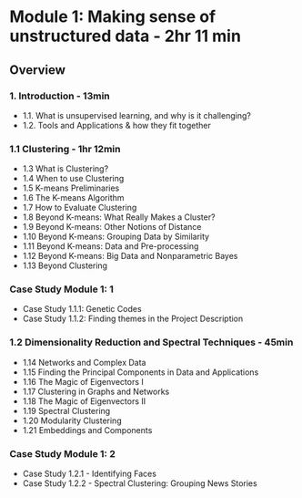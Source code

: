 # Module 1: Making sense of unstructured data - 2hr 11 min

## Overview

### 1. Introduction - 13min
- 1.1. What is unsupervised learning, and why is it challenging? 
- 1.2. Tools and Applications & how they fit together

### 1.1 Clustering - 1hr 12min
- 1.3 What is Clustering?
- 1.4 When to use Clustering
- 1.5 K-means Preliminaries
- 1.6 The K-means Algorithm
- 1.7 How to Evaluate Clustering
- 1.8 Beyond K-means: What Really Makes a Cluster?
- 1.9 Beyond K-means: Other Notions of Distance
- 1.10 Beyond K-means: Grouping Data by Similarity
- 1.11 Beyond K-means: Data and Pre-processing
- 1.12 Beyond K-means: Big Data and Nonparametric Bayes
- 1.13 Beyond Clustering

### Case Study Module 1: 1
- Case Study 1.1.1: Genetic Codes
- Case Study 1.1.2: Finding themes in the Project Description

### 1.2 Dimensionality Reduction and Spectral Techniques - 45min
- 1.14 Networks and Complex Data
- 1.15 Finding the Principal Components in Data and Applications
- 1.16 The Magic of Eigenvectors I
- 1.17 Clustering in Graphs and Networks
- 1.18 The Magic of Eigenvectors II
- 1.19 Spectral Clustering
- 1.20 Modularity Clustering
- 1.21 Embeddings and Components

### Case Study Module 1: 2
- Case Study 1.2.1 - Identifying Faces
- Case Study 1.2.2 - Spectral Clustering: Grouping News Stories
